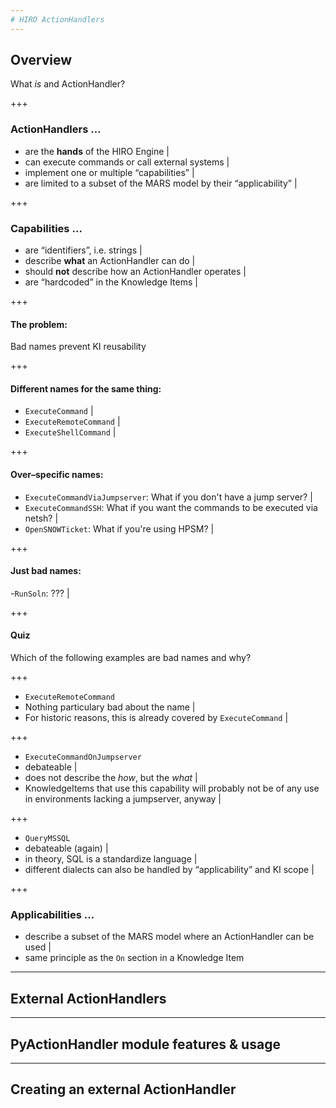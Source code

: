 ```yaml
---
# HIRO ActionHandlers
---
```

## Overview
What *is* and ActionHandler?

+++
### ActionHandlers …
- are the **hands** of the HIRO Engine |
- can execute commands or call external systems |
- implement one or multiple “capabilities” |
- are limited to a subset of the MARS model by their “applicability” |

+++
### Capabilities …
- are “identifiers”, i.e. strings |
- describe **what** an ActionHandler can do |
- should **not** describe how an ActionHandler operates |
- are “hardcoded” in the Knowledge Items |

+++
#### The problem:
Bad names prevent KI reusability

+++
#### Different names for the same thing:
- `ExecuteCommand` |
- `ExecuteRemoteCommand` |
- `ExecuteShellCommand` |

+++
#### Over–specific names:
- `ExecuteCommandViaJumpserver`: What if you don't have a jump server? |
- `ExecuteCommandSSH`: What if you want the commands to be executed via netsh? |
- `OpenSNOWTicket`: What if you're using HPSM? |

+++
#### Just bad names:
-`RunSoln`: ??? |

+++
#### Quiz
Which of the following examples are bad names and why?

+++

- `ExecuteRemoteCommand`
- Nothing particulary bad about the name |
- For historic reasons, this is already covered by `ExecuteCommand` |

+++

- `ExecuteCommandOnJumpserver`
- debateable |
- does not describe the *how*, but the *what* |
- KnowledgeItems that use this capability will probably not be of any use in environments lacking a jumpserver, anyway |

+++

- `QueryMSSQL`
- debateable (again) |
- in theory, SQL is a standardize language |
- different dialects can also be handled by “applicability” and KI scope |

+++
### Applicabilities …
- describe a subset of the MARS model where an ActionHandler can be used |
- same principle as the `On` section in a Knowledge Item

---

## External ActionHandlers

---

## PyActionHandler module features & usage

---

## Creating an external ActionHandler
